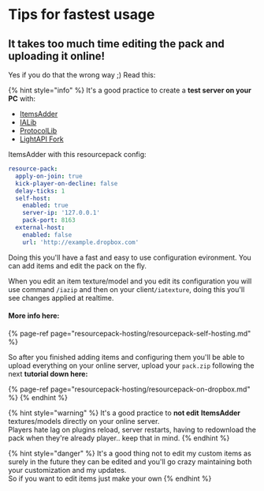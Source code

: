 # Tips for fastest usage

## It takes too much time editing the pack and uploading it online!

Yes if you do that the wrong way ;\) Read this:

{% hint style="info" %}
It's a good practice to create a **test server on your PC** with:

* [ItemsAdder](https://www.spigotmc.org/resources/%E2%9C%85must-have%E2%9C%85-itemsadder%E2%9C%A8textures-3d-models-emojis-ores-blocks-wings-tails-hats-more.73355/)
* [IALib](https://www.spigotmc.org/resources/ialib.75974/)
* [ProtocolLib](https://www.spigotmc.org/resources/protocollib.1997/)
* [LightAPI Fork](https://www.spigotmc.org/resources/lightapi-fork.48247/)

ItemsAdder with this resourcepack config:

```yaml
resource-pack:
  apply-on-join: true
  kick-player-on-decline: false
  delay-ticks: 1
  self-host:
    enabled: true
    server-ip: '127.0.0.1'
    pack-port: 8163
  external-host:
    enabled: false
    url: 'http://example.dropbox.com'
```

Doing this you'll have a fast and easy to use configuration evironment. You can add items and edit the pack on the fly.

When you edit an item texture/model and you edit its configuration you will use command `/iazip` and then on your client`/iatexture`, doing this you'll see changes applied at realtime.

#### More info here:

{% page-ref page="resourcepack-hosting/resourcepack-self-hosting.md" %}

So after you finished adding items and configuring them you'll be able to upload everything on your online server, upload your `pack.zip` following the next **tutorial down here:**

{% page-ref page="resourcepack-hosting/resourcepack-on-dropbox.md" %}
{% endhint %}

{% hint style="warning" %}
It's a good practice to **not edit** **ItemsAdder** textures/models directly on your online server.  
Players hate lag on plugins reload, server restarts, having to redownload the pack when they're already player.. keep that in mind.
{% endhint %}

{% hint style="danger" %}
It's a good thing not to edit my custom items as surely in the future they can be edited and you'll go crazy maintaining both your customization and my updates.  
So if you want to edit items just make your own
{% endhint %}

